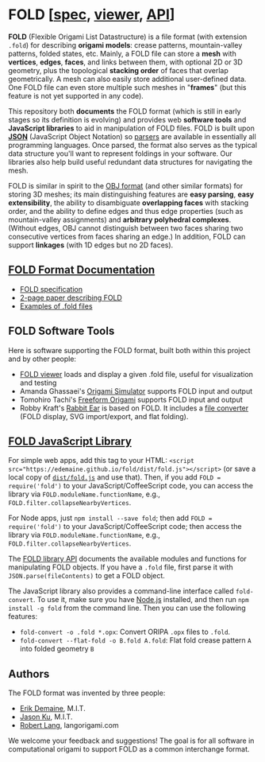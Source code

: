 # FOLD [[spec](doc/spec.md), [viewer](https://edemaine.github.io/fold/examples/foldviewer.html), [API](doc/api.md)]

**FOLD** (Flexible Origami List Datastructure) is a file format (with extension
`.fold`) for describing **origami models**: crease patterns, mountain-valley
patterns, folded states, etc.  Mainly, a FOLD file can store a **mesh** with
**vertices**, **edges**, **faces**, and links between them, with optional
2D or 3D geometry, plus the topological **stacking order** of faces that
overlap geometrically.
A mesh can also easily store additional user-defined data.
One FOLD file can even store multiple such meshes in "**frames**"
(but this feature is not yet supported in any code).

This repository both **documents** the FOLD format (which is still in early
stages so its definition is evolving) and provides web **software tools**
and **JavaScript libraries** to aid in manipulation of FOLD files.
FOLD is built upon
**[JSON](http://www.json.org/)** (JavaScript Object Notation)
so [parsers](http://www.json.org/) are available in essentially all
programming languages.  Once parsed, the format also serves as the typical
data structure you'll want to represent foldings in your software.
Our libraries also help build useful redundant data structures for
navigating the mesh.

FOLD is similar in spirit to the
[OBJ format](http://paulbourke.net/dataformats/obj/) (and other similar
formats) for storing 3D meshes; its main distinguishing features are
**easy parsing**, **easy extensibility**, the ability to disambiguate
**overlapping faces** with stacking order, and the ability to define edges
and thus edge properties (such as mountain-valley assignments) and
**arbitrary polyhedral complexes**.
(Without edges, OBJ cannot distinguish between two faces sharing two
consecutive vertices from faces sharing an edge.)
In addition, FOLD can support **linkages** (with 1D edges but no 2D faces).

## [FOLD Format Documentation](https://github.com/edemaine/fold/tree/master/doc/spec.md)

* [FOLD specification](https://github.com/edemaine/fold/tree/master/doc/spec.md)
* [2-page paper describing FOLD](http://erikdemaine.org/papers/FOLD_CGW2016/)
* [Examples of .fold files](https://github.com/edemaine/fold/tree/master/examples/)

## FOLD Software Tools

Here is software supporting the FOLD format, built both within this project
and by other people:

* [FOLD viewer](https://edemaine.github.io/fold/examples/foldviewer.html)
  loads and display a given .fold file, useful for visualization and testing
* Amanda Ghassaei's
  [Origami Simulator](https://github.com/amandaghassaei/OrigamiSimulator)
  supports FOLD input and output
* Tomohiro Tachi's
  [Freeform Origami](http://origami.c.u-tokyo.ac.jp/~tachi/software/#ffo)
  supports FOLD input and output
* Robby Kraft's [Rabbit Ear](https://rabbitear.org/docs/)
  is based on FOLD.  It includes a
  [file converter](https://convert.rabbitear.org/)
  (FOLD display, SVG import/export, and flat folding).

## [FOLD JavaScript Library](https://github.com/edemaine/fold/tree/master/doc/api.md)

For simple web apps, add this tag to your HTML:
`<script src="https://edemaine.github.io/fold/dist/fold.js"></script>`
(or save a local copy of
[`dist/fold.js`](https://github.com/edemaine/fold/blob/master/dist/fold.js)
and use that).
Then, if you add `FOLD = require('fold')` to your JavaScript/CoffeeScript code,
you can access the library via `FOLD.moduleName.functionName`, e.g.,
`FOLD.filter.collapseNearbyVertices`.

For Node apps, just `npm install --save fold`;
then add `FOLD = require('fold')` to your JavaScript/CoffeeScript code;
then access the library via `FOLD.moduleName.functionName`, e.g.,
`FOLD.filter.collapseNearbyVertices`.

The [FOLD library API](https://github.com/edemaine/fold/tree/master/doc/api.md)
documents the available modules and functions for manipulating FOLD objects.
If you have a `.fold` file, first parse it with `JSON.parse(fileContents)`
to get a FOLD object.

The JavaScript library also provides a command-line interface called
`fold-convert`.  To use it, make sure you have [Node.js](https://nodejs.org/en/)
installed, and then run `npm install -g fold` from the command line.
Then you can use the following features:
* `fold-convert -o .fold *.opx`: Convert ORIPA `.opx` files to `.fold`.
* `fold-convert --flat-fold -o B.fold A.fold`:
  Flat fold crease pattern `A` into folded geometry `B`

## Authors

The FOLD format was invented by three people:
* [Erik Demaine](http://erikdemaine.org), M.I.T.
* [Jason Ku](http://jasonku.mit.edu), M.I.T.
* [Robert Lang](http://langorigami.com), langorigami.com

We welcome your feedback and suggestions!  The goal is for all software in
computational origami to support FOLD as a common interchange format.
